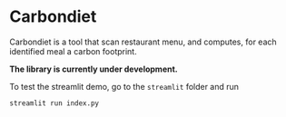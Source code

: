 # Carbondiet
Carbondiet is a tool that scan restaurant menu, and computes, for each identified meal a carbon footprint.

**The library is currently under development.**

To test the streamlit demo, go to the `streamlit` folder and run   
```
streamlit run index.py
```
